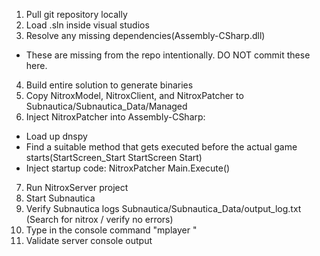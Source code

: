 1. Pull git repository locally
2. Load .sln inside visual studios
3. Resolve any missing dependencies(Assembly-CSharp.dll) 
- These are missing from the repo intentionally.  DO NOT commit these here.
4. Build entire solution to generate binaries
5. Copy NitroxModel, NitroxClient, and NitroxPatcher to Subnautica/Subnautica_Data/Managed
6. Inject NitroxPatcher into Assembly-CSharp:
* Load up dnspy
* Find a suitable method that gets executed before the actual game starts(StartScreen_Start StartScreen Start)
* Inject startup code: NitroxPatcher Main.Execute()
7. Run NitroxServer project
8. Start Subnautica
9. Verify Subnautica logs Subnautica/Subnautica_Data/output_log.txt (Search for nitrox / verify no errors)
10. Type in the console command "mplayer <name> <OPTIONAL ip>"
11. Validate server console output

